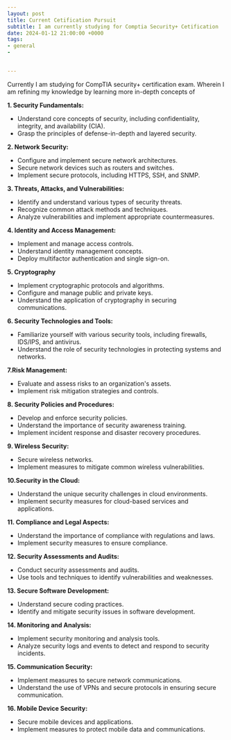 ```yaml
---
layout: post
title: Current Cetification Pursuit
subtitle: I am currently studying for Comptia Security+ Cetification
date: 2024-01-12 21:00:00 +0000
tags:
- general
- 


---
```


Currently I am studying for CompTIA security+ certification exam. Wherein I am refining my knowledge by learning more in-depth concepts of 


**1. Security Fundamentals:**
*	Understand core concepts of security, including confidentiality, integrity, and availability (CIA).
*	Grasp the principles of defense-in-depth and layered security.


**2. Network Security:**
*	Configure and implement secure network architectures.
*	Secure network devices such as routers and switches.
*	Implement secure protocols, including HTTPS, SSH, and SNMP.


  **3. Threats, Attacks, and Vulnerabilities:**
*	Identify and understand various types of security threats.
*	Recognize common attack methods and techniques.
*	Analyze vulnerabilities and implement appropriate countermeasures.


**4. Identity and Access Management:**
*	Implement and manage access controls.
*	Understand identity management concepts.
*	Deploy multifactor authentication and single sign-on.


**5. Cryptography**
*	Implement cryptographic protocols and algorithms.
*	Configure and manage public and private keys.
*	Understand the application of cryptography in securing communications.


**6. Security Technologies and Tools:**
*	Familiarize yourself with various security tools, including firewalls, IDS/IPS, and antivirus.
*	Understand the role of security technologies in protecting systems and networks.


**7.Risk Management:**
*	Evaluate and assess risks to an organization's assets.
*	Implement risk mitigation strategies and controls.


**8. Security Policies and Procedures:**
*	Develop and enforce security policies.
*	Understand the importance of security awareness training.
*	Implement incident response and disaster recovery procedures.


**9. Wireless Security:**
*	Secure wireless networks.
*	Implement measures to mitigate common wireless vulnerabilities.


**10.Security in the Cloud:**
*	Understand the unique security challenges in cloud environments.
*	Implement security measures for cloud-based services and applications.


**11. Compliance and Legal Aspects:**
*	Understand the importance of compliance with regulations and laws.
*	Implement security measures to ensure compliance.


**12. Security Assessments and Audits:**
*	Conduct security assessments and audits.
*	Use tools and techniques to identify vulnerabilities and weaknesses.


**13. Secure Software Development:**
*	Understand secure coding practices.
*	Identify and mitigate security issues in software development.


**14. Monitoring and Analysis:**
*	Implement security monitoring and analysis tools.
*	Analyze security logs and events to detect and respond to security incidents.


**15. Communication Security:**
*	Implement measures to secure network communications.
*	Understand the use of VPNs and secure protocols in ensuring secure communication.


**16. Mobile Device Security:**
*	Secure mobile devices and applications.
*	Implement measures to protect mobile data and communications.

